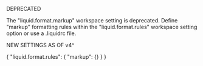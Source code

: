 DEPRECATED

The "liquid.format.markup" workspace setting is deprecated. Define "markup" formatting rules within the "liquid.format.rules" workspace setting option or use a .liquidrc file.

NEW SETTINGS AS OF v4^

{
  "liquid.format.rules": {
    "markup": {}
  }
}

